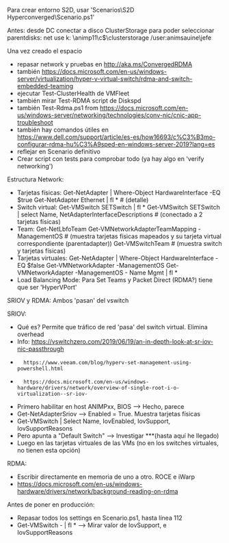 

Para crear entorno S2D, usar 'Scenarios\S2D Hyperconverged\Scenario.ps1'

Antes: desde DC conectar a disco ClusterStorage para poder seleccionar parentdisks:
    net use k: \\animp11\c$\clusterstorage /user:animsauine\jefe

Una vez creado el espacio
- repasar network y pruebas en http://aka.ms/ConvergedRDMA
- también https://docs.microsoft.com/en-us/windows-server/virtualization/hyper-v-virtual-switch/rdma-and-switch-embedded-teaming
- ejecutar Test-ClusterHealth de VMFleet
- también mirar Test-RDMA script de Diskspd
- también Test-Rdma.ps1 from https://docs.microsoft.com/en-us/windows-server/networking/technologies/conv-nic/cnic-app-troubleshoot
- también hay comandos útiles en https://www.dell.com/support/article/es-es/how16693/c%C3%B3mo-configurar-rdma-hu%C3%A9sped-en-windows-server-2019?lang=es
- reflejar en Scenario definitivo
- Crear script con tests para comprobar todo (ya hay algo en 'verify networking')

Estructura Network:
- Tarjetas físicas:
    Get-NetAdapter | Where-Object HardwareInterface -EQ $true
    Get-NetAdapter Ethernet | fl *  # (detalle)
- Switch virtual:
    Get-VMSwitch SETSwitch | fl *
    Get-VMSwitch SETSwitch | select Name, NetAdapterInterfaceDescriptions # (conectado a 2 tarjetas físicas)
- Team:
    Get-NetLbfoTeam
    Get-VMNetworkAdapterTeamMapping -ManagementOS # (muestra tarjetas físicas mapeados y su tarjeta virtual correspondiente (parentadapter))
    Get-VMSwitchTeam # (muestra switch y tarjetas físicas)
- Tarjetas virtuales:
    Get-NetAdapter | Where-Object HardwareInterface -EQ $false
    Get-VMNetworkAdapter -ManagementOS
    Get-VMNetworkAdapter -ManagementOS - Name Mgmt | fl *
- Load Balancing Mode:
    Para Set Teams y Packet Direct (RDMA?) tiene que ser 'HyperVPort'

SRIOV y RDMA: Ambos 'pasan' del vswitch

SRIOV:
- Qué es? Permite que tráfico de red 'pasa' del switch virtual. Elimina overhead
- Info: https://vswitchzero.com/2019/06/19/an-in-depth-look-at-sr-iov-nic-passthrough
-       https://www.veeam.com/blog/hyperv-set-management-using-powershell.html
-       https://docs.microsoft.com/en-us/windows-hardware/drivers/network/overview-of-single-root-i-o-virtualization--sr-iov-
- Primero habilitar en host ANIMPxx, BIOS --> Hecho, parece
- Get-NetAdapterSriov --> Enabled = True. Muestra tarjetas físicas
- Get-VMSwitch | Select Name, IovEnabled, IovSupport, IovSupportReasons
- Pero apunta a "Default Switch" --> Investigar ***(hasta aquí he llegado)
- Luego en las tarjetas virtuales de las VMs (no en los switches virtuales, no tienen esta opción)

RDMA:
- Escribir directamente en memoria de uno a otro. ROCE e iWarp
- https://docs.microsoft.com/en-us/windows-hardware/drivers/network/background-reading-on-rdma


Antes de poner en producción:
- Repasar todos los settings en Scenario.ps1, hasta línea 112
- Get-VMSwitch - | fl * --> Mirar valor de IovSupport, e IovSupportReasons